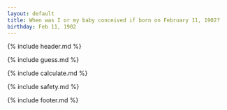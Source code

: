 ```yaml
---
layout: default
title: When was I or my baby conceived if born on February 11, 1902?
birthday: Feb 11, 1902
---
```


{% include header.md %}

{% include guess.md %}

{% include calculate.md %}

{% include safety.md %}

{% include footer.md %}



